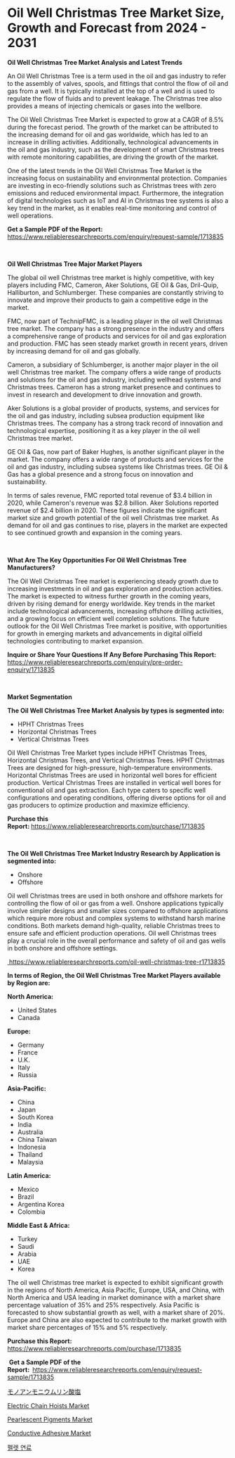 <p><h1>Oil Well Christmas Tree Market Size, Growth and Forecast from 2024 - 2031</h1></p><p><strong>Oil Well Christmas Tree Market Analysis and Latest Trends</strong></p>
<p><p>An Oil Well Christmas Tree is a term used in the oil and gas industry to refer to the assembly of valves, spools, and fittings that control the flow of oil and gas from a well. It is typically installed at the top of a well and is used to regulate the flow of fluids and to prevent leakage. The Christmas tree also provides a means of injecting chemicals or gases into the wellbore.</p><p>The Oil Well Christmas Tree Market is expected to grow at a CAGR of 8.5% during the forecast period. The growth of the market can be attributed to the increasing demand for oil and gas worldwide, which has led to an increase in drilling activities. Additionally, technological advancements in the oil and gas industry, such as the development of smart Christmas trees with remote monitoring capabilities, are driving the growth of the market.</p><p>One of the latest trends in the Oil Well Christmas Tree Market is the increasing focus on sustainability and environmental protection. Companies are investing in eco-friendly solutions such as Christmas trees with zero emissions and reduced environmental impact. Furthermore, the integration of digital technologies such as IoT and AI in Christmas tree systems is also a key trend in the market, as it enables real-time monitoring and control of well operations.</p></p>
<p><strong>Get a Sample PDF of the Report:&nbsp;</strong> <a href="https://www.reliableresearchreports.com/enquiry/request-sample/1713835">https://www.reliableresearchreports.com/enquiry/request-sample/1713835</a></p>
<p>&nbsp;</p>
<p><strong>Oil Well Christmas Tree Major Market Players</strong></p>
<p><p>The global oil well Christmas tree market is highly competitive, with key players including FMC, Cameron, Aker Solutions, GE Oil & Gas, Dril-Quip, Halliburton, and Schlumberger. These companies are constantly striving to innovate and improve their products to gain a competitive edge in the market.</p><p>FMC, now part of TechnipFMC, is a leading player in the oil well Christmas tree market. The company has a strong presence in the industry and offers a comprehensive range of products and services for oil and gas exploration and production. FMC has seen steady market growth in recent years, driven by increasing demand for oil and gas globally.</p><p>Cameron, a subsidiary of Schlumberger, is another major player in the oil well Christmas tree market. The company offers a wide range of products and solutions for the oil and gas industry, including wellhead systems and Christmas trees. Cameron has a strong market presence and continues to invest in research and development to drive innovation and growth.</p><p>Aker Solutions is a global provider of products, systems, and services for the oil and gas industry, including subsea production equipment like Christmas trees. The company has a strong track record of innovation and technological expertise, positioning it as a key player in the oil well Christmas tree market.</p><p>GE Oil & Gas, now part of Baker Hughes, is another significant player in the market. The company offers a wide range of products and services for the oil and gas industry, including subsea systems like Christmas trees. GE Oil & Gas has a global presence and a strong focus on innovation and sustainability.</p><p>In terms of sales revenue, FMC reported total revenue of $3.4 billion in 2020, while Cameron's revenue was $2.8 billion. Aker Solutions reported revenue of $2.4 billion in 2020. These figures indicate the significant market size and growth potential of the oil well Christmas tree market. As demand for oil and gas continues to rise, players in the market are expected to see continued growth and expansion in the coming years.</p></p>
<p>&nbsp;</p>
<p><strong>What Are The Key Opportunities For Oil Well Christmas Tree Manufacturers?</strong></p>
<p><p>The Oil Well Christmas Tree market is experiencing steady growth due to increasing investments in oil and gas exploration and production activities. The market is expected to witness further growth in the coming years, driven by rising demand for energy worldwide. Key trends in the market include technological advancements, increasing offshore drilling activities, and a growing focus on efficient well completion solutions. The future outlook for the Oil Well Christmas Tree market is positive, with opportunities for growth in emerging markets and advancements in digital oilfield technologies contributing to market expansion.</p></p>
<p><strong>Inquire or Share Your Questions If Any Before Purchasing This Report:</strong> <a href="https://www.reliableresearchreports.com/enquiry/pre-order-enquiry/1713835">https://www.reliableresearchreports.com/enquiry/pre-order-enquiry/1713835</a></p>
<p>&nbsp;</p>
<p><strong>Market Segmentation</strong></p>
<p><strong>The Oil Well Christmas Tree Market Analysis by types is segmented into:</strong></p>
<p><ul><li>HPHT Christmas Trees</li><li>Horizontal Christmas Trees</li><li>Vertical Christmas Trees</li></ul></p>
<p><p>Oil Well Christmas Tree Market types include HPHT Christmas Trees, Horizontal Christmas Trees, and Vertical Christmas Trees. HPHT Christmas Trees are designed for high-pressure, high-temperature environments. Horizontal Christmas Trees are used in horizontal well bores for efficient production. Vertical Christmas Trees are installed in vertical well bores for conventional oil and gas extraction. Each type caters to specific well configurations and operating conditions, offering diverse options for oil and gas producers to optimize production and maximize efficiency.</p></p>
<p><strong>Purchase this Report:&nbsp;</strong><a href="https://www.reliableresearchreports.com/purchase/1713835">https://www.reliableresearchreports.com/purchase/1713835</a></p>
<p>&nbsp;</p>
<p><strong>The Oil Well Christmas Tree Market Industry Research by Application is segmented into:</strong></p>
<p><ul><li>Onshore</li><li>Offshore</li></ul></p>
<p><p>Oil well Christmas trees are used in both onshore and offshore markets for controlling the flow of oil or gas from a well. Onshore applications typically involve simpler designs and smaller sizes compared to offshore applications which require more robust and complex systems to withstand harsh marine conditions. Both markets demand high-quality, reliable Christmas trees to ensure safe and efficient production operations. Oil well Christmas trees play a crucial role in the overall performance and safety of oil and gas wells in both onshore and offshore settings.</p></p>
<p><a href="https://www.reliableresearchreports.com/oil-well-christmas-tree-r1713835">&nbsp;https://www.reliableresearchreports.com/oil-well-christmas-tree-r1713835</a></p>
<p><strong>In terms of Region, the Oil Well Christmas Tree Market Players available by Region are:</strong></p>
<p>
    <p> <strong> North America: </strong>
        <ul>
            <li>United States</li>
            <li>Canada</li>
        </ul>
        </p> 
    <p> <strong> Europe: </strong>
        <ul>
            <li>Germany</li>
            <li>France</li>
            <li>U.K.</li>
            <li>Italy</li>
            <li>Russia</li>
        </ul>
        </p> 
    <p> <strong> Asia-Pacific: </strong>
        <ul>
            <li>China</li>
            <li>Japan</li>
            <li>South Korea</li>
            <li>India</li>
            <li>Australia</li>
            <li>China Taiwan</li>
            <li>Indonesia</li>
            <li>Thailand</li>
            <li>Malaysia</li>
        </ul>
        </p> 
    <p> <strong> Latin America: </strong>
        <ul>
            <li>Mexico</li>
            <li>Brazil</li>
            <li>Argentina Korea</li>
            <li>Colombia</li>
        </ul>
        </p> 
    <p> <strong> Middle East & Africa: </strong>
        <ul>
            <li>Turkey</li>
            <li>Saudi</li>
            <li>Arabia</li>
            <li>UAE</li>
            <li>Korea</li>
        </ul>
    </p>
    </p>
<p><p>The oil well Christmas tree market is expected to exhibit significant growth in the regions of North America, Asia Pacific, Europe, USA, and China, with North America and USA leading in market dominance with a market share percentage valuation of 35% and 25% respectively. Asia Pacific is forecasted to show substantial growth as well, with a market share of 20%. Europe and China are also expected to contribute to the market growth with market share percentages of 15% and 5% respectively.</p></p>
<p><strong>Purchase this Report: </strong><a href="https://www.reliableresearchreports.com/purchase/1713835">https://www.reliableresearchreports.com/purchase/1713835</a></p>
<p>&nbsp;<strong>Get a Sample PDF of the Report:&nbsp;&nbsp;</strong><a href="https://www.reliableresearchreports.com/enquiry/request-sample/1713835">https://www.reliableresearchreports.com/enquiry/request-sample/1713835</a></p>
<p><strong></strong></p>
<p><p><a href="https://github.com/adcxff01450218/Market-Research-Report-List-1/blob/main/787122233130.md">モノアンモニウムリン酸塩</a></p><p><a href="https://github.com/pgtimber/Market-Research-Report-List-2/blob/main/electric-chain-hoists-market.md">Electric Chain Hoists Market</a></p><p><a href="https://issuu.com/reportprime-2/docs/pearlescent-pigments-market-size-2030.pptx">Pearlescent Pigments Market</a></p><p><a href="https://issuu.com/reportprime-2/docs/conductive-adhesive-market-size-2030.pptx">Conductive Adhesive Market</a></p><p><a href="https://github.com/vsn7qpua81q/Market-Research-Report-List-1/blob/main/817864230423.md">펠렛 연료</a></p></p>